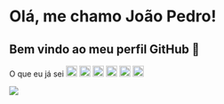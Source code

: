 # Olá, me chamo João Pedro! 
## Bem vindo ao meu perfil GitHub 👋

O que eu já sei
<img src="https://cdn.jsdelivr.net/gh/devicons/devicon/icons/html5/html5-original.svg" height="20" width="20"/>
<img src="https://cdn.jsdelivr.net/gh/devicons/devicon/icons/css3/css3-original.svg" height="20" width="20"  /> 
<img src="https://cdn.jsdelivr.net/gh/devicons/devicon/icons/javascript/javascript-original.svg" height="20" width="20" /> 
<img src="https://cdn.jsdelivr.net/gh/devicons/devicon/icons/angularjs/angularjs-original.svg" height="20" width="20"  />
<img src="https://cdn.jsdelivr.net/gh/devicons/devicon/icons/react/react-original.svg" height="20" width="20" /> 
<img src="https://cdn.jsdelivr.net/gh/devicons/devicon/icons/typescript/typescript-original.svg" height="20" width="20" />







<img src="https://cdn.jsdelivr.net/gh/devicons/devicon/icons/unity/unity-original.svg" />

